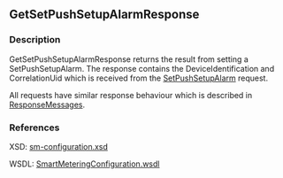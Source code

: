## GetSetPushSetupAlarmResponse

### Description
GetSetPushSetupAlarmResponse returns the result from setting a SetPushSetupAlarm. The response contains the DeviceIdentification and CorrelationUid which is received from the [SetPushSetupAlarm](SetPushSetupAlarm.md) request.

All requests have similar response behaviour which is described in [ResponseMessages](./ResponseMessages.md).

### References

XSD: [sm-configuration.xsd](https://github.com/OSGP/Shared/blob/development/osgp-ws-smartmetering/src/main/resources/schemas/sm-configuration.xsd)

WSDL: [SmartMeteringConfiguration.wsdl](https://github.com/OSGP/Shared/blob/development/osgp-ws-smartmetering/src/main/resources/SmartMeteringConfiguration.wsdl)

